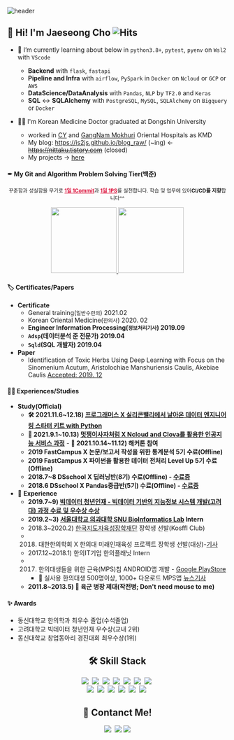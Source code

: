 <!-- 헤더 -->

![header](https://capsule-render.vercel.app/api?type=waving&color=f6ebe1&height=150&section=header&text=DataEngineer%20and%20K.M.D&fontSize=50&fontColor=152447&desc=데이터%20엔지니어를%20꿈꾸는%20한의사,%20조재성입니다.&descAlignY=80)

## 👋 Hi! I'm Jaeseong Cho ![Hits](https://hits.seeyoufarm.com/api/count/incr/badge.svg?url=https%3A%2F%2Fis2js.github.io%2Fblog_raw&count_bg=152447&title_bg=f6ebe1&icon_color=%23E1DFDF&title=%EB%B0%A9%EB%AC%B8%EC%9E%90+%EC%88%98&edge_flat=false)

- 🌱 I’m currently learning about below in  `python3.8+`, `pytest`, `pyenv` on `Wsl2` with `VScode`
    - **Backend** with `flask`, `fastapi` 
    - **Pipeline and Infra** with `airflow`, `PySpark` in `Docker` on `Ncloud` or `GCP` or `AWS`
    - **DataScience/DataAnalysis** with `Pandas`, `NLP` by `TF2.0` and `Keras`
    - **SQL** <-> **SQLAlchemy** with `PostgreSQL`, `MySQL`, `SQLAlchemy` on `Bigquery` or `Docker`

- 👨‍⚕️ I'm Korean Medicine Doctor graduated at Dongshin University 
    - worked in [CY](http://www.cyhani.com/) and [GangNam Mokhuri](https://www.mokhuri.com/) Oriental Hospitals as KMD
    - My blog: https://is2js.github.io/blog_raw/ (~ing) <-  ~~https://nittaku.tistory.com~~ (closed)
    - My projects -> [here](https://is2js.github.io/blog_raw/)

#### ✒ My Git and Algorithm Problem Solving Tier(백준)

<p align="center"><small>꾸준함과 성실함을 무기로 <strong><a target="_blank" style="color:crimson;" href="https://gist.github.com/is2js/042e89789d6054e9b372e755e75f09f5#file-i-m-an-early" important!>1일 1Commit</a></strong>과 <strong><a target="_blank" style="color:crimson;" href="https://solved.ac/profile/tingstyle1" important!>1일 1PS</a></strong>를 실천합니다. 학습 및 업무에 있어<strong>CI/CD를 지향</strong>합니다^^</small></p>
<p align="center">
  <a href="#">
    <!--   graywhite or nord theme -->
      <img src="https://github-readme-stats.vercel.app/api?username=is2js&theme=graywhite&show_icons=true" height="150px">
  </a>
  <a href="#">
    <img src="http://mazassumnida.wtf/api/v2/generate_badge?boj=tingstyle1&cache=c" height="150px">
  </a>
</p>

#### 🏷 Certificates/Papers
- **Certificate**
    - General training(`일반수련의`) 2021.02
    - Korean Oriental Medicine(`한의사`) 2020. 02
    - **Engineer Information Processing(`정보처리기사`) 2019.09**
    - **`Adsp`(데이터분석 준 전문가) 2019.04**
    - **`Sqld`(SQL 개발자) 2019.04**
- **Paper**
    - Identification of Toxic Herbs Using Deep Learning with Focus on the Sinomenium Acutum, Aristolochiae Manshuriensis Caulis, Akebiae Caulis [Accepted: 2019. 12](https://www.mdpi.com/2076-3417/9/24/5456)
#### 🚴‍♂️ Experiences/Studies 
- **Study(Official)**
    - **🛠 2021.11.6~12.18) [프로그래머스 X 실리콘밸리에서 날아온 데이터 엔지니어링 스타터 키트 with Python](https://programmers.co.kr/learn/courses/12916)**
    - **🦁 2021.9.1~10.13) [멋쟁이사자처럼 X Ncloud and Clova를 활용한 인공지능 서비스 과정](https://likelion.notion.site/67ba4147eb20401f9dbcf853acbdf42c)**
          - **🏃 2021.10.14~11.12) 해커톤 참여**
    - **2019 FastCampus X  논문/보고서 작성을 위한 통계분석 5기 수료(Offline)**
    - **2019 FastCampus X  파이썬을 활용한 데이터 전처리 Level Up 5기 수료(Offline)**
    - **2018.7~8 DSschool X 딥러닝반(8기) 수료(Offline) - [수료증](https://raw.githubusercontent.com/is3js/screenshots/main/image-20211017160223696.png)**
    - **2018.6 DSschool X Pandas중급반(5기) 수료(Offline) - [수료증](https://raw.githubusercontent.com/is3js/screenshots/main/image-20211017160238368.png)**
- 🧬 **Experience**
    - **2019.7~9) [빅데이터 청년인재 - 빅데이터 기반의 지능정보 시스템 개발(고려대) 과정 수료 및 우수상 수상](https://github.com/realblack0/One-Punch)**
    - **2019.2~3) [서울대학교 의과대학 SNU BioInformatics Lab](http://www.snubi.org/) Intern**
    - 2018.3~2020.2) [한국지도자육성장학재단](https://www.kosffl.or.kr/) 장학생 선발(Kosffl Club)
    - 2018) 대한한의학회 X 한의대 미래인재육성 프로젝트 장학생 선발(대상)-[기사](https://www.akomnews.com/bbs/board.php?bo_table=news&wr_id=27990) 
    - 2017.12~2018.1) 한의IT기업 한의플래닛 Intern
    - 2017) 한의대생들을 위한 근육(MPS)침 ANDROID앱 개발 - [Google PlayStore](https://play.google.com/store/apps/details?id=org.dshani.cho.MPS_FLEX_1122notice&hl=ko&gl=US)
        - 🤏 실사용 한의대생 500명이상, 1000+ 다운로드 MPS앱 [뉴스기사](https://www.mjmedi.com/news/articleView.html?idxno=33999)
    - **2011.8~2013.5) 💪 육군 병장 제대(작전병; Don't need mouse to me)**

#### ✨ Awards
- 동신대학교 한의학과 최우수 졸업(수석졸업)
- 고려대학교 빅데이터 청년인재 우수상(교내 2위)
- 동신대학교 창업동아리 경진대회 최우수상(1위)




<!-- ### Solved.ac Tier
<p align="center">
</p>
 -->
<!-- 스택 icon -->

<h2 align="center">🛠 Skill Stack</h2>

<p align="center">
  <img src="https://img.shields.io/badge/Python-3766AB?style=flat-square&logo=Python&logoColor=white"/></a>&nbsp 
  <img src="https://img.shields.io/badge/Java-007396?style=flat-square&logo=Java&logoColor=white"/></a>&nbsp 
  <img src="https://img.shields.io/badge/C++-00599C?style=flat-square&logo=C%2B%2B&logoColor=white"/></a>&nbsp 
  <img src="https://img.shields.io/badge/C-A8B9CC?style=flat-square&logo=C&logoColor=white"/></a>&nbsp 
  <img src="https://img.shields.io/badge/Javascript-ffb13b?style=flat-square&logo=javascript&logoColor=white"/></a>&nbsp 
  <img src="https://img.shields.io/badge/css-1572B6?style=flat-square&logo=css3&logoColor=white"/></a>&nbsp 
  <img src="https://img.shields.io/badge/Go-11B48A?style=flat-square&logo=Go&logoColor=white"/></a>&nbsp 
  <br>
  <img src="https://img.shields.io/badge/SpringBoot-6DB33F?style=flat-square&logo=Spring&logoColor=white"/></a>&nbsp 
  <img src="https://img.shields.io/badge/Django-092E20?style=flat-square&logo=Django&logoColor=white"/></a>&nbsp 
  <img src="https://img.shields.io/badge/Mysql-E6B91E?style=flat-square&logo=MySql&logoColor=white"/></a>&nbsp 
  <img src="https://img.shields.io/badge/HyperledgerFabric-DB3552?style=flat-square&logo=Hulu&logoColor=white"/></a>&nbsp 
  <img src="https://img.shields.io/badge/aws-333664?style=flat-square&logo=amazon-aws&logoColor=white"/></a>&nbsp 
  <img src="https://img.shields.io/badge/elasticsearch-005571?style=flat-square&logo=elasticsearch&logoColor=white"/></a>&nbsp 
</p>

<!-- 연락처 -->
<h2 align="center">👋 Contanct Me!  </h2>

<p align="center">
    <a href="mailto:tingstyle1@gmail.com"><img src="https://img.shields.io/badge/Gmail-d14836?style=flat-square&logo=Gmail&logoColor=white&link=tingstyle1@gmail.com"/></a>&nbsp
    <a href="https://www.facebook.com/tingstyle1"><img src="https://img.shields.io/badge/Facebook-1877F2?style=flat-square&logo=facebook&logoColor=white"/></a>
    <a href="https://www.github.com/is2js"><img src="https://img.shields.io/badge/GitHub-100000?style=flat-square&logo=github&logoColor=white"/></a>
</p>
